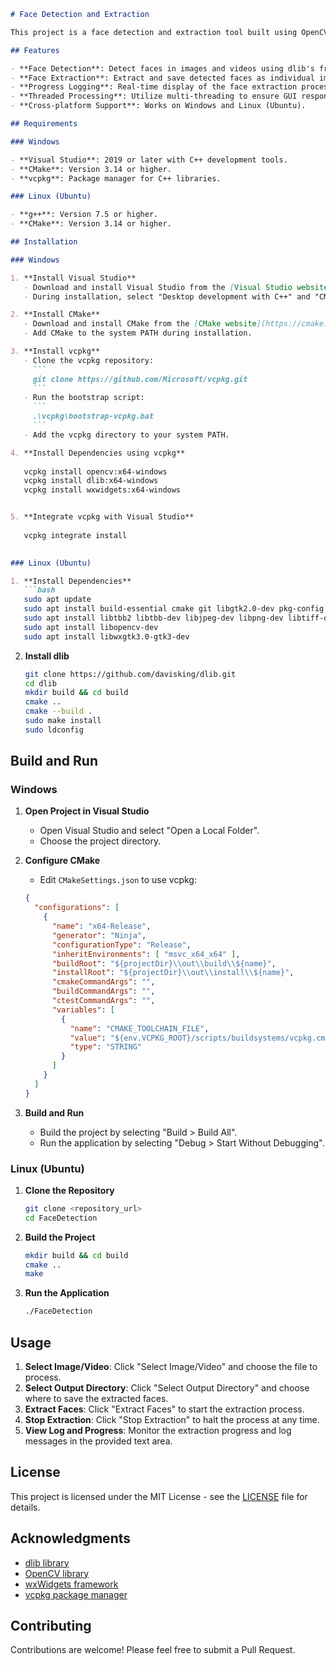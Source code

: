 ```markdown
# Face Detection and Extraction

This project is a face detection and extraction tool built using OpenCV, dlib, and wxWidgets. It processes both images and videos, detects faces, and saves the extracted faces to a specified directory. The application provides a user-friendly graphical interface (GUI) built with wxWidgets.

## Features

- **Face Detection**: Detect faces in images and videos using dlib's frontal face detector.
- **Face Extraction**: Extract and save detected faces as individual image files.
- **Progress Logging**: Real-time display of the face extraction process.
- **Threaded Processing**: Utilize multi-threading to ensure GUI responsiveness during face detection and extraction.
- **Cross-platform Support**: Works on Windows and Linux (Ubuntu).

## Requirements

### Windows

- **Visual Studio**: 2019 or later with C++ development tools.
- **CMake**: Version 3.14 or higher.
- **vcpkg**: Package manager for C++ libraries.

### Linux (Ubuntu)

- **g++**: Version 7.5 or higher.
- **CMake**: Version 3.14 or higher.

## Installation

### Windows

1. **Install Visual Studio**
   - Download and install Visual Studio from the [Visual Studio website](https://visualstudio.microsoft.com/).
   - During installation, select "Desktop development with C++" and "CMake tools for Windows".

2. **Install CMake**
   - Download and install CMake from the [CMake website](https://cmake.org/download/).
   - Add CMake to the system PATH during installation.

3. **Install vcpkg**
   - Clone the vcpkg repository:
     ```
     git clone https://github.com/Microsoft/vcpkg.git
     ```
   - Run the bootstrap script:
     ```
     .\vcpkg\bootstrap-vcpkg.bat
     ```
   - Add the vcpkg directory to your system PATH.

4. **Install Dependencies using vcpkg**
   
   vcpkg install opencv:x64-windows
   vcpkg install dlib:x64-windows
   vcpkg install wxwidgets:x64-windows


5. **Integrate vcpkg with Visual Studio**
   
   vcpkg integrate install
   

### Linux (Ubuntu)

1. **Install Dependencies**
   ```bash
   sudo apt update
   sudo apt install build-essential cmake git libgtk2.0-dev pkg-config libavcodec-dev libavformat-dev libswscale-dev
   sudo apt install libtbb2 libtbb-dev libjpeg-dev libpng-dev libtiff-dev libdc1394-22-dev
   sudo apt install libopencv-dev
   sudo apt install libwxgtk3.0-gtk3-dev
   ```

2. **Install dlib**
   ```bash
   git clone https://github.com/davisking/dlib.git
   cd dlib
   mkdir build && cd build
   cmake ..
   cmake --build .
   sudo make install
   sudo ldconfig
   ```

## Build and Run

### Windows

1. **Open Project in Visual Studio**
   - Open Visual Studio and select "Open a Local Folder".
   - Choose the project directory.

2. **Configure CMake**
   - Edit `CMakeSettings.json` to use vcpkg:
   ```json
   {
     "configurations": [
       {
         "name": "x64-Release",
         "generator": "Ninja",
         "configurationType": "Release",
         "inheritEnvironments": [ "msvc_x64_x64" ],
         "buildRoot": "${projectDir}\\out\\build\\${name}",
         "installRoot": "${projectDir}\\out\\install\\${name}",
         "cmakeCommandArgs": "",
         "buildCommandArgs": "",
         "ctestCommandArgs": "",
         "variables": [
           {
             "name": "CMAKE_TOOLCHAIN_FILE",
             "value": "${env.VCPKG_ROOT}/scripts/buildsystems/vcpkg.cmake",
             "type": "STRING"
           }
         ]
       }
     ]
   }
   ```

3. **Build and Run**
   - Build the project by selecting "Build > Build All".
   - Run the application by selecting "Debug > Start Without Debugging".

### Linux (Ubuntu)

1. **Clone the Repository**
   ```bash
   git clone <repository_url>
   cd FaceDetection
   ```

2. **Build the Project**
   ```bash
   mkdir build && cd build
   cmake ..
   make
   ```

3. **Run the Application**
   ```bash
   ./FaceDetection
   ```

## Usage

1. **Select Image/Video**: Click "Select Image/Video" and choose the file to process.
2. **Select Output Directory**: Click "Select Output Directory" and choose where to save the extracted faces.
3. **Extract Faces**: Click "Extract Faces" to start the extraction process.
4. **Stop Extraction**: Click "Stop Extraction" to halt the process at any time.
5. **View Log and Progress**: Monitor the extraction progress and log messages in the provided text area.

## License

This project is licensed under the MIT License - see the [LICENSE](LICENSE) file for details.

## Acknowledgments

- [dlib library](http://dlib.net/)
- [OpenCV library](https://opencv.org/)
- [wxWidgets framework](https://www.wxwidgets.org/)
- [vcpkg package manager](https://github.com/microsoft/vcpkg)

## Contributing

Contributions are welcome! Please feel free to submit a Pull Request.
```

